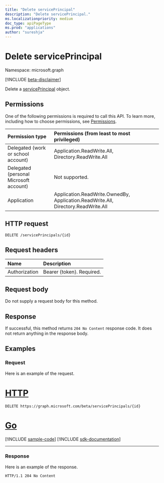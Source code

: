 ```yaml
---
title: "Delete servicePrincipal"
description: "Delete servicePrincipal."
ms.localizationpriority: medium
doc_type: apiPageType
ms.prod: "applications"
author: "sureshja"
---
```


# Delete servicePrincipal

Namespace: microsoft.graph

[!INCLUDE [beta-disclaimer](../../includes/beta-disclaimer.md)]

Delete a [servicePrincipal](../resources/serviceprincipal.md) object.
## Permissions
One of the following permissions is required to call this API. To learn more, including how to choose permissions, see [Permissions](/graph/permissions-reference).

|Permission type      | Permissions (from least to most privileged)              |
|:--------------------|:---------------------------------------------------------|
|Delegated (work or school account) | Application.ReadWrite.All, Directory.ReadWrite.All  |
|Delegated (personal Microsoft account) | Not supported.    |
|Application | Application.ReadWrite.OwnedBy, Application.ReadWrite.All, Directory.ReadWrite.All |

## HTTP request
<!-- { "blockType": "ignored" } -->
```http
DELETE /servicePrincipals/{id}
```
## Request headers
| Name       | Description|
|:---------------|:--------|
| Authorization  | Bearer {token}. Required. |

## Request body
Do not supply a request body for this method.

## Response

If successful, this method returns `204 No Content` response code. It does not return anything in the response body.

## Examples
### Request
Here is an example of the request.


# [HTTP](#tab/http)
<!-- {
  "blockType": "request",
  "name": "delete_serviceprincipal"
}-->

```http
DELETE https://graph.microsoft.com/beta/servicePrincipals/{id}
```

# [Go](#tab/go)
[!INCLUDE [sample-code](../includes/snippets/go/delete-serviceprincipal-go-snippets.md)]
[!INCLUDE [sdk-documentation](../includes/snippets/snippets-sdk-documentation-link.md)]

---

### Response
Here is an example of the response. 
<!-- {
  "blockType": "response",
  "truncated": true
} -->

```http
HTTP/1.1 204 No Content
```

<!-- uuid: 8fcb5dbc-d5aa-4681-8e31-b001d5168d79
2015-10-25 14:57:30 UTC -->
<!--
{
  "type": "#page.annotation",
  "description": "Delete servicePrincipal",
  "keywords": "",
  "section": "documentation",
  "tocPath": "",
  "suppressions": [
  ]
}
-->



